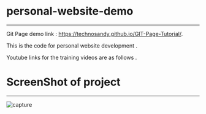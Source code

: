 # personal-website-demo

---
Git Page demo link :  https://technosandy.github.io/GIT-Page-Tutorial/.

This is the code for personal website development .

Youtube links for the training videos are as follows . 








# ScreenShot of project 
---
![capture](https://cloud.githubusercontent.com/assets/22931190/20474782/525e9c04-afee-11e6-8837-c8d9f9beb42e.PNG)

